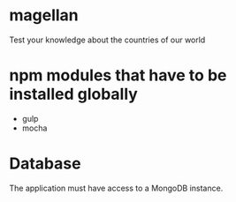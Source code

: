 # magellan
Test your knowledge about the countries of our world

# npm modules that have to be installed globally
- gulp
- mocha

# Database
The application must have access to a MongoDB instance.
